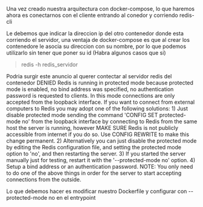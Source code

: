 
Una vez creado nuestra arquitectura con docker-compose, lo que haremos ahora es
conectarnos con el cliente entrando al conedor y corriendo redis-cli 

Le debemos que indicar la direccion ip del otro contenedor donde esta
corriendo el servidor, una ventaja de docker-compose es que al crear los
contenedore le asocia su direccion con su nombre, por lo que podemos utilizarlo
sin tener que poner su id (Habra algunos casos que si)

> redis -h redis_servidor 

Podria surgir este anuncio al querer contectar al servidor redis del contenedor 
DENIED Redis is running in protected mode because protected mode is enabled,
no bind address was specified, no authentication password is requested to clients.
In this mode connections are only accepted from the loopback interface. 
If you want to connect from external computers to Redis you may adopt one
of the following solutions: 1) Just disable protected mode sending the command 
'CONFIG SET protected-mode no' from the loopback interface by connecting to Redis
from the same host the server is running, however MAKE SURE Redis is not publicly
accessible from internet if you do so. Use CONFIG REWRITE to make this change permanent.
2) Alternatively you can just disable the protected mode by editing the Redis configuration file,
and setting the protected mode option to 'no', and then restarting the server.
3) If you started the server manually just for testing, restart it with the '--protected-mode no' option. 4)
Setup a bind address or an authentication password.
NOTE: You only need to do one of the above things in order for the server to start accepting connections from the outside.

Lo que debemos hacer es modificar nuestro Dockerfile y configurar con
--protected-mode no 
en el entrypoint



